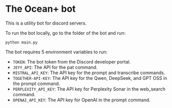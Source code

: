 # The Ocean+ bot

This is a utility bot for discord servers.

To run the bot locally, go to the folder of the bot and run:
```
python main.py
```

The bot requires 5 environment variables to run:
- `TOKEN`: The bot token from the Discord developer portal.
- `JEYY_API`: The API for the pat command.
- `MISTRAL_API_KEY`: The API key for the prompt and transcribe commands.
- `TOGETHER-API-KEY`: The API key for the Qwen, DeepSeek, and GPT OSS in the prompt command.
- `PERPLEXITY_API_KEY`: The API key for Perplexity Sonar in the web_search command.
- `OPENAI_API_KEY`: The API key for OpenAI in the prompt command.